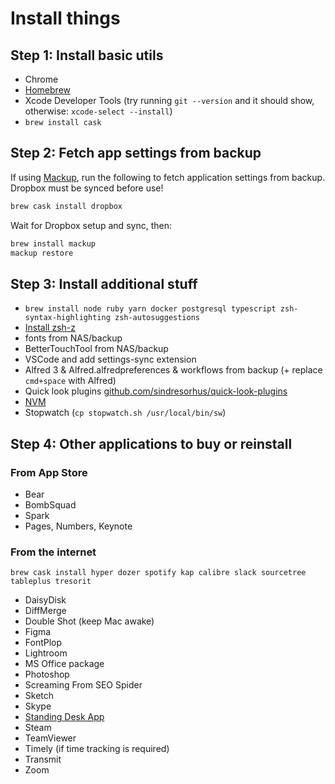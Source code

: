 # Install things

## Step 1: Install basic utils

- Chrome
- [Homebrew](https://brew.sh/)
- Xcode Developer Tools (try running `git --version` and it should show, otherwise: `xcode-select --install`)
- `brew install cask`

## Step 2: Fetch app settings from backup

If using [Mackup](https://github.com/lra/mackup), run the following to fetch application settings from backup. Dropbox must be synced before use!

```bash
brew cask install dropbox
```

Wait for Dropbox setup and sync, then:

```bash
brew install mackup
mackup restore
```

## Step 3: Install additional stuff

- `brew install node ruby yarn docker postgresql typescript zsh-syntax-highlighting zsh-autosuggestions`
- [Install zsh-z](https://github.com/agkozak/zsh-z)
- fonts from NAS/backup
- BetterTouchTool from NAS/backup
- VSCode and add settings-sync extension
- Alfred 3 & Alfred.alfredpreferences & workflows from backup (+ replace `cmd+space` with Alfred)
- Quick look plugins [github.com/sindresorhus/quick-look-plugins](https://github.com/sindresorhus/quick-look-plugins)
- [NVM](https://github.com/nvm-sh/nvm)
- Stopwatch (`cp stopwatch.sh /usr/local/bin/sw`)

## Step 4: Other applications to buy or reinstall

### From App Store

- Bear
- BombSquad
- Spark
- Pages, Numbers, Keynote

### From the internet

```
brew cask install hyper dozer spotify kap calibre slack sourcetree tableplus tresorit
```

- DaisyDisk
- DiffMerge
- Double Shot (keep Mac awake)
- Figma
- FontPlop
- Lightroom
- MS Office package
- Photoshop
- Screaming From SEO Spider
- Sketch
- Skype
- [Standing Desk App](http://sda.codana.me/)
- Steam
- TeamViewer
- Timely (if time tracking is required)
- Transmit
- Zoom
